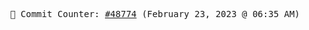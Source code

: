 <p align="center">
    <samp>
        📮 Commit Counter: <a href="https://github.com/Javascript-void0/Javascript-void0/commits/main">#48774</a> (February 23, 2023 @ 06:35 AM)
    </samp>
</p>